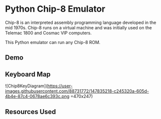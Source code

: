 # Python Chip-8 Emulator
Chip-8 is an interpreted assembly programming language developed in the mid 1970s. Chip-8 runs on a virtual machine and was initially used on the Telemac 1800 and Cosmac VIP computers.

This Python emulator can run any Chip-8 ROM.

## Demo

## Keyboard Map

![Chip8KeyDiagram](https://user-images.githubusercontent.com/88731772/147835218-c245320a-605d-4b4e-87c4-0678ae6c393c.png =470x247)

## Resources Used
